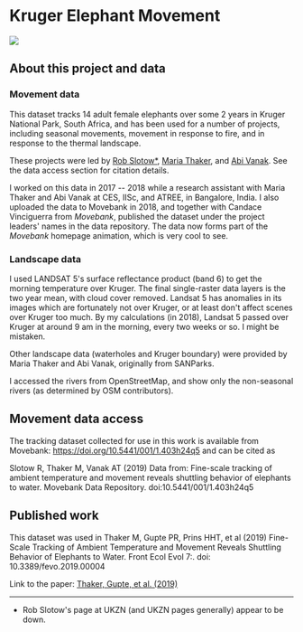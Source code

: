 
# Kruger Elephant Movement

![](https://github.com/pratikunterwegs/elemove/blob/master/figures/fig_map_wide_low_res.png)

## About this project and data

### Movement data
This dataset tracks 14 adult female elephants over some 2 years in Kruger National Park, South Africa, and has been used for a number of projects, including seasonal movements, movement in response to fire, and in response to the thermal landscape.

These projects were led by [Rob Slotow*](https://www.ucl.ac.uk/biosciences/people/professor-rob-slotow), [Maria Thaker](https://mariathaker.weebly.com/), and [Abi Vanak](https://www.atree.org/users/dr-abi-tamim-vanak). See the data access section for citation details.

I worked on this data in 2017 -- 2018 while a research assistant with Maria Thaker and Abi Vanak at CES, IISc, and ATREE, in Bangalore, India.
I also uploaded the data to Movebank in 2018, and together with Candace Vinciguerra from _Movebank_, published the dataset under the project leaders' names in the data repository. The data now forms part of the _Movebank_ homepage animation, which is very cool to see.

### Landscape data

I used LANDSAT 5's surface reflectance product (band 6) to get the morning temperature over Kruger. The final single-raster data layers is the two year mean, with cloud cover removed. Landsat 5 has anomalies in its images which are fortunately not over Kruger, or at least don't affect scenes over Kruger too much. By my calculations (in 2018), Landsat 5 passed over Kruger at around 9 am in the morning, every two weeks or so. I might be mistaken.

Other landscape data (waterholes and Kruger boundary) were provided by Maria Thaker and Abi Vanak, originally from SANParks.

I accessed the rivers from OpenStreetMap, and show only the non-seasonal rivers (as determined by OSM contributors).

## Movement data access

The tracking dataset collected for use in this work is available from Movebank: https://doi.org/10.5441/001/1.403h24q5 and can be cited as

Slotow R, Thaker M, Vanak AT (2019) Data from: Fine-scale tracking of ambient temperature and movement reveals shuttling behavior of elephants to water. Movebank Data Repository. doi:10.5441/001/1.403h24q5

## Published work

This dataset was used in Thaker M, Gupte PR, Prins HHT, et al (2019) Fine-Scale Tracking of Ambient Temperature and Movement Reveals Shuttling Behavior of Elephants to Water. Front Ecol Evol 7:. doi: 10.3389/fevo.2019.00004

Link to the paper: [Thaker, Gupte, et al. (2019)](https://www.frontiersin.org/articles/10.3389/fevo.2019.00004/full)

---

* Rob Slotow's page at UKZN (and UKZN pages generally) appear to be down.
